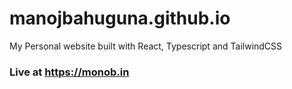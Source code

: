 # manojbahuguna.github.io

My Personal website built with React, Typescript and TailwindCSS

### Live at https://monob.in
